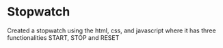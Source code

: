 # Stopwatch
Created a stopwatch using the html, css, and javascript where it has three functionalities START, STOP and RESET
